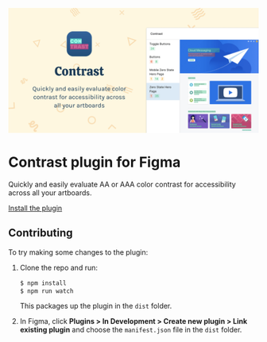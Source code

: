 ![Cover art](/art/cover.png)

# Contrast plugin for Figma

Quickly and easily evaluate AA or AAA color contrast for accessibility across all your artboards.

[Install the plugin](https://www.figma.com/community/plugin/911262488575486588/Contrast)

## Contributing

To try making some changes to the plugin:

1. Clone the repo and run:

       $ npm install
       $ npm run watch

   This packages up the plugin in the `dist` folder.

2. In Figma, click **Plugins > In Development > Create new plugin > Link existing plugin**
   and choose the `manifest.json` file in the `dist` folder.
